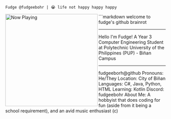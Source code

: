 ```
Fudge @fudgeebohr | 😭 life not happy happy happy
```
<img align="left" src="https://spotify-github-profile.kittinanx.com/api/view?uid=mieg7o119wynwrowvvhm4fbud&cover_image=true&theme=compact&show_offline=false&background_color=121212&interchange=false" alt="Now Playing" width="290"/> 
```markdown
welcome to fudge's github brainrot

-------------------------

Hello I'm Fudge! A Year 3 Computer Engineering Student at 
Polytechnic University of the Philippines (PUP) - Biñan Campus

-------------------------

fudgeeborh@github
Pronouns:     He/They
Location:     City of Biñan
Languages:    C#, Java, Python, HTML
Learning:     Kotlin
Discord:      fudgeebohr
About Me: A hobbyist that does coding for fun (aside from it
being a school requirement), and an avid music enthusiast
(c)
```
